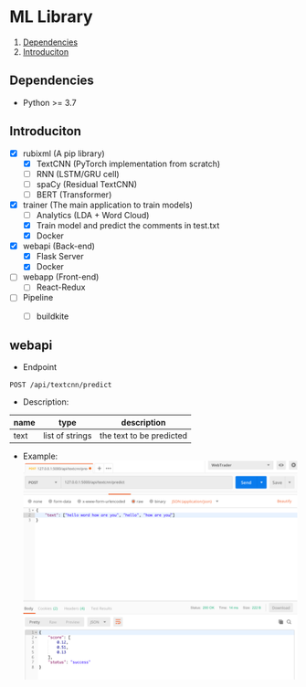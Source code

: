# ML Library
1. [Dependencies](#dependencies)
2. [Introduciton](#introduction)

## Dependencies
- Python >= 3.7


## Introduciton
- [x] rubixml (A pip library)
  - [x] TextCNN (PyTorch implementation from scratch)
  - [ ] RNN (LSTM/GRU cell)
  - [ ] spaCy (Residual TextCNN)
  - [ ] BERT (Transformer)

- [x] trainer (The main application to train models)
  - [ ] Analytics (LDA + Word Cloud)
  - [x] Train model and predict the comments in test.txt
  - [x] Docker

- [x] webapi (Back-end)
  - [x] Flask Server
  - [x] Docker

- [ ] webapp (Front-end)
  - [ ] React-Redux

- [ ] Pipeline
  - [ ] buildkite


## webapi

- Endpoint
``` HTTP
POST /api/textcnn/predict
```

- Description:

| name       | type            | description                    |
| ---------- | ---------       | ------------------------------ |
| text       | list of strings | the text to be predicted       |  

- Example:
![webapi1](./docs/imgs/webapi1.png)
